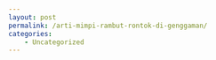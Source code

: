 ```yaml
---
layout: post
permalink: /arti-mimpi-rambut-rontok-di-genggaman/
categories:
    - Uncategorized
---
```


